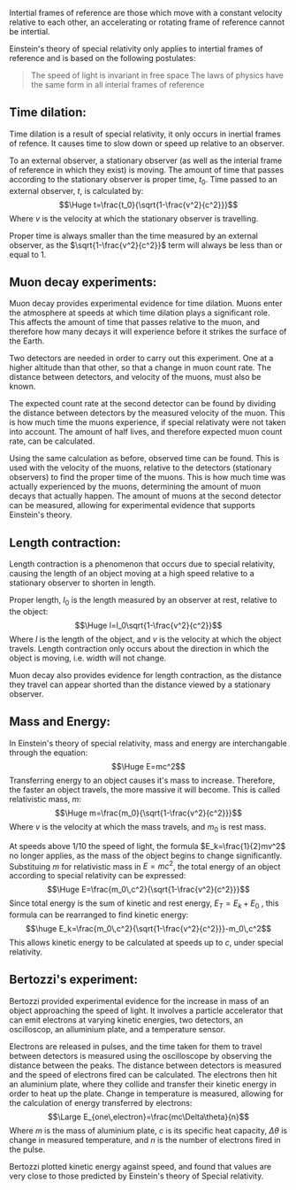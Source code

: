 Intertial frames of reference are those which move with a constant velocity relative to each other, an accelerating or rotating frame of reference cannot be intertial.

Einstein's theory of special relativity only applies to intertial frames of reference and is based on the following postulates:
> The speed of light is invariant in free space
> The laws of physics have the same form in all interial frames of reference


## Time dilation:

Time dilation is a result of special relativity, it only occurs in inertial frames of refence. It causes time to slow down or speed up relative to an observer.

To an external observer, a stationary observer (as well as the interial frame of reference in which they exist) is moving. The amount of time that passes according to the stationary observer is proper time, $t_0$. Time passed to an external observer, $t$, is calculated by:
$$\Huge t=\frac{t_0}{\sqrt{1-\frac{v^2}{c^2}}}$$
Where $v$ is the velocity at which the stationary observer is travelling.

Proper time is always smaller than the time measured by an external observer, as the $\sqrt{1-\frac{v^2}{c^2}}$ term will always be less than or equal to 1.

## Muon decay experiments:

Muon decay provides experimental evidence for time dilation. Muons enter the atmosphere at speeds at which time dilation plays a significant role. This affects the amount of time that passes relative to the muon, and therefore how many decays it will experience before it strikes the surface of the Earth.

Two detectors are needed in order to carry out this experiment. One at a higher altitude than that other, so that a change in muon count rate. The distance between detectors, and velocity of the muons, must also be known.

The expected count rate at the second detector can be found by dividing the distance between detectors by the measured velocity of the muon. This is how much time the muons experience, if special relativaty were not taken into account. The amount of half lives, and therefore expected muon count rate, can be calculated.

Using the same calculation as before, observed time can be found. This is used with the velocity of the muons, relative to the detectors (stationary observers) to find the proper time of the muons. This is how much time was actually experienced by the muons, determining the amount of muon decays that actually happen. The amount of muons at the second detector can be measured, allowing for experimental evidence that supports Einstein's theory.

## Length contraction:

Length contraction is a phenomenon that occurs due to special relativity, causing the length of an object moving at a high speed relative to a stationary observer to shorten in length.

Proper length, $l_0$ is the length measured by an observer at rest, relative to the object:
$$\Huge l=l_0\sqrt{1-\frac{v^2}{c^2}}$$
Where $l$ is the length of the object, and $v$ is the velocity at which the object travels. Length contraction only occurs about the direction in which the object is moving, i.e. width will not change.

Muon decay also provides evidence for length contraction, as the distance they travel can appear shorted than the distance viewed by a stationary observer.


## Mass and Energy:

In Einstein's theory of special relativity, mass and energy are interchangable through the equation:
$$\Huge E=mc^2$$
Transferring energy to an object causes it's mass to increase. Therefore, the faster an object travels, the more massive it will become. This is called relativistic mass, $m$:
$$\Huge m=\frac{m_0}{\sqrt{1-\frac{v^2}{c^2}}}$$
Where $v$ is the velocity at which the mass travels, and $m_0$ is rest mass.

At speeds above $1/10$ the speed of light, the formula $E_k=\frac{1}{2}mv^2$ no longer applies, as the mass of the object begins to change significantly. Substituing $m$ for relativistic mass in $E=mc^2$, the total energy of an object according to special relativity can be expressed:
$$\Huge E=\frac{m_0\,c^2}{\sqrt{1-\frac{v^2}{c^2}}}$$
Since total energy is the sum of kinetic and rest energy, $E_T=E_k+E_0$ , this formula can be rearranged to find kinetic energy:
$$\huge E_k=\frac{m_0\,c^2}{\sqrt{1-\frac{v^2}{c^2}}}-m_0\,c^2$$
This allows kinetic energy to be calculated at speeds up to $c$, under special relativity.

## Bertozzi's experiment:

Bertozzi provided experimental evidence for the increase in mass of an object approaching the speed of light. It involves a particle accelerator that can emit electrons at varying kinetic energies, two detectors, an oscilloscop, an alluminium plate, and a temperature sensor.

Electrons are released in pulses, and the time taken for them to travel between detectors is measured using the oscilloscope by observing the distance between the peaks. The distance between detectors is measured and the speed of electrons fired can be calculated. The electrons then hit an aluminium plate, where they collide and transfer their kinetic energy in order to heat up the plate. Change in temperature is measured, allowing for the calculation of energy transferred by electrons:
$$\Large E_{one\,electron}=\frac{mc\Delta\theta}{n}$$Where $m$ is the mass of aluminium plate, $c$ is its specific heat capacity, $\Delta\theta$ is change in measured temperature, and $n$ is the number of electrons fired in the pulse.

Bertozzi plotted kinetic energy against speed, and found that values are very close to those predicted by Einstein's theory of Special relativity.

